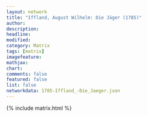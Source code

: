 ```yaml
---
layout: network
title: "Iffland, August Wilhelm: Die Jäger (1785)"
author:
description:
headline:
modified:
category: Matrix
tags: [matrix]
imagefeature: 
mathjax: 
chart: 
comments: false
featured: false
list: false
networkdata: 1785-Iffland_-Die_Jaeger.json
---
```

{% include matrix.html %}

